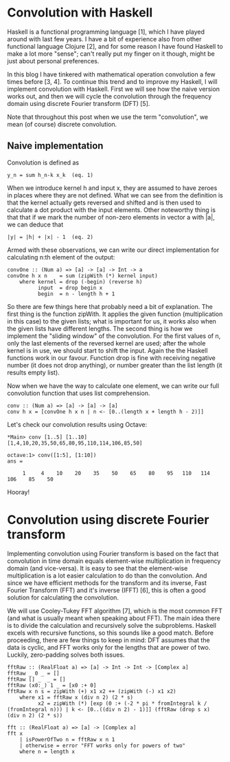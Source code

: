 # Convolution with Haskell

Haskell is a functional programming language [1], which I have played around with last few years. I have a bit of experience
also from other functional language Clojure [2], and for some reason I have found Haskell to make a lot more "sense"; can't
really put my finger on it though, might be just about personal preferences.

In this blog I have tinkered with mathematical operation convolution a few times before [3, 4]. To continue this trend
and to improve my Haskell, I will implement convolution with Haskell. First we will see how the naive version works out,
and then we will cycle the convolution through the frequency domain using discrete Fourier transform (DFT) [5].

Note that throughout this post when we use the term "convolution", we mean (of course) discrete convolution.

## Naive implementation

Convolution is defined as

    y_n = sum h_n-k x_k  (eq. 1)

When we introduce kernel h and input x, they are assumed to have zeroes in places where they are not defined. What we
can see from the definition is that the kernel actually gets reversed and shifted and is then used to calculate a dot
product with the input elements. Other noteworthy thing is that that if we mark the number of non-zero elements in
vector a with |a|, we can deduce that
    
    |y| = |h| + |x| - 1  (eq. 2)

Armed with these observations, we can write our direct implementation for calculating n:th element of the output:

    convOne :: (Num a) => [a] -> [a] -> Int -> a
    convOne h x n    = sum (zipWith (*) kernel input)
        where kernel = drop (-begin) (reverse h)
              input  = drop begin x
              begin  = n - length h + 1

So there are few things here that probably need a bit of explanation. The first thing is the function zipWith. It
applies the given function (multiplication in this case) to the given lists; what is important for us, it works also
when the given lists have different lengths. The second thing is how we implement the "sliding window" of the
convolution. For the first values of n, only the last elements of the reversed kernel are used; after the whole kernel
is in use, we should start to shift the input. Again the the Haskell functions work in our favour. Function drop is
fine with receiving negative number (it does not drop anything), or number greater than the list length (it results
empty list).

Now when we have the way to calculate one element, we can write our full convolution function that uses list
comprehension.

    conv :: (Num a) => [a] -> [a] -> [a]
    conv h x = [convOne h x n | n <- [0..(length x + length h - 2)]]

Let's check our convolution results using Octave:

    *Main> conv [1..5] [1..10]
    [1,4,10,20,35,50,65,80,95,110,114,106,85,50]

    octave:1> conv([1:5], [1:10])
    ans =

         1     4    10    20    35    50    65    80    95   110   114   106    85    50

Hooray!

# Convolution using discrete Fourier transform

Implementing convolution using Fourier transform is based on the fact that convolution in time domain equals
element-wise multiplication in frequency domain (and vice-versa). It is easy to see that the element-wise multiplication
is a lot easier calculation to do than the convolution. And since we have efficient methods for the transform and its
inverse, Fast Fourier Transform (FFT) and it's inverse (IFFT) [6], this is often a good solution for calculating the
convolution.

We will use Cooley-Tukey FFT algorithm [7], which is the most common FFT (and what is usually meant when speaking about
FFT). The main idea there is to divide the calculation and recursively solve the subproblems. Haskell excels with
recursive functions, so this sounds like a good match. Before proceeding, there are few things to keep in mind: DFT
assumes that the data is cyclic, and FFT works only for the lengths that are power of two. Luckily, zero-padding solves
both issues.

    fftRaw :: (RealFloat a) => [a] -> Int -> Int -> [Complex a]
    fftRaw _ 0 _ = []
    fftRaw [] _  _ = []
    fftRaw (x0:_) 1 _ = [x0 :+ 0]
    fftRaw x n s = zipWith (+) x1 x2 ++ (zipWith (-) x1 x2)
        where x1 = fftRaw x (div n 2) (2 * s)
              x2 = zipWith (*) [exp (0 :+ (-2 * pi * fromIntegral k / (fromIntegral n))) | k <- [0..((div n 2) - 1)]] (fftRaw (drop s x) (div n 2) (2 * s))

    fft :: (RealFloat a) => [a] -> [Complex a]
    fft x
        | isPowerOfTwo n = fftRaw x n 1
        | otherwise = error "FFT works only for powers of two"
        where n = length x

